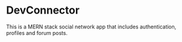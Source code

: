 # DevConnector

This is a MERN stack social network app that includes authentication, profiles and forum posts.
